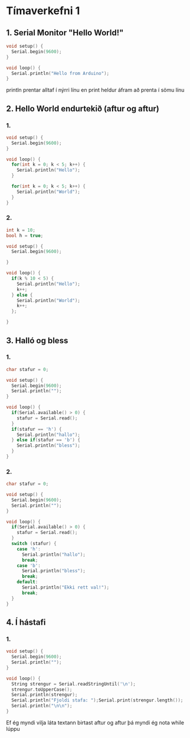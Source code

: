 # Tímaverkefni 1

## 1. Serial Monitor "Hello World!"

```cpp
void setup() {
  Serial.begin(9600); 
}

void loop() {
  Serial.println("Hello from Arduino");
}
```

println prentar alltaf í nýrri línu en print heldur áfram að prenta í sömu línu

## 2. Hello World endurtekið (aftur og aftur)

### 1.

```cpp
void setup() {
  Serial.begin(9600);
}

void loop() {
  for(int k = 0; k < 5; k++) {
    Serial.println("Hello");
  }

  for(int k = 0; k < 5; k++) {
    Serial.println("World");
  }
}
```

### 2.

```cpp
int k = 10;
bool h = true;

void setup() {
  Serial.begin(9600);

}

void loop() {
  if(k % 10 < 5) {
    Serial.println("Hello");
    k++;
  } else {
    Serial.println("World");
    k++;
  };

}
```

## 3. Halló og bless

### 1.

```cpp
char stafur = 0;

void setup() {
  Serial.begin(9600);
  Serial.println("");
}

void loop() {
  if(Serial.available() > 0) {
    stafur = Serial.read();
  }
  if(stafur == 'h') {
    Serial.println("hallo");
  } else if(stafur == 'b') {
    Serial.println("bless");
  }
}
```

### 2.

```cpp
char stafur = 0;

void setup() {
  Serial.begin(9600);
  Serial.println("");
}

void loop() {
  if(Serial.available() > 0) {
    stafur = Serial.read();
  }
  switch (stafur) {
    case 'h':
      Serial.println("hallo");
      break;
    case 'b':
      Serial.println("bless");
      break;
    default:
      Serial.println("Ekki rett val!");
      break;
  }
}
```

## 4. Í hástafi

### 1.

```cpp
void setup() {
  Serial.begin(9600);
  Serial.println("");
}

void loop() {
  String strengur = Serial.readStringUntil('\n');
  strengur.toUpperCase();
  Serial.println(strengur);
  Serial.println("Fjoldi stafa: ");Serial.print(strengur.length());
  Serial.println("\n\n");
}
```

Ef ég myndi vilja láta textann birtast aftur og aftur þá myndi ég nota while lúppu
